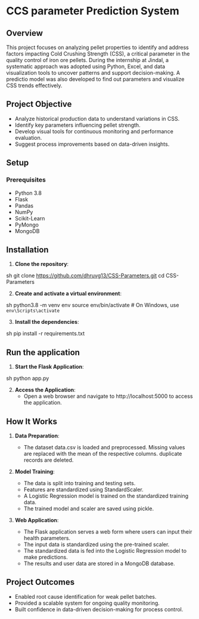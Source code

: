 # CCS parameter Prediction System

## Overview

This project focuses on analyzing pellet properties to identify and address factors impacting Cold Crushing Strength (CSS), a critical parameter in the quality control of iron ore pellets. During the internship at Jindal, a systematic approach was adopted using Python, Excel, and data visualization tools to uncover patterns and support decision-making. A predictio model was also developed to find out parameters and visualize CSS trends effectively.

## Project Objective

- Analyze historical production data to understand variations in CSS.
- Identify key parameters influencing pellet strength.
- Develop visual tools for continuous monitoring and performance evaluation.
- Suggest process improvements based on data-driven insights.

## Setup

### Prerequisites

- Python 3.8
- Flask
- Pandas
- NumPy
- Scikit-Learn
- PyMongo
- MongoDB

## Installation
1. **Clone the repository**:
    
sh
    git clone https://github.com/dhruvg13/CSS-Parameters.git
    cd CSS-Parameters


2. **Create and activate a virtual environment**:
    
sh
    python3.8 -m venv env
    source env/bin/activate  # On Windows, use `env\Scripts\activate`


3. **Install the dependencies**:
    
sh
    pip install -r requirements.txt


## Run the application

1. **Start the Flask Application**:
    
sh
    python app.py


2. **Access the Application**:
    - Open a web browser and navigate to http://localhost:5000 to access the application.

## How It Works
1. **Data Preparation**:
    - The dataset data.csv is loaded and preprocessed. Missing values are replaced with the mean of the respective columns. duplicate records are deleted.


2. **Model Training**:
    - The data is split into training and testing sets.
    - Features are standardized using StandardScaler.
    - A Logistic Regression model is trained on the standardized training data.
    - The trained model and scaler are saved using pickle.

3. **Web Application**:
   - The Flask application serves a web form where users can input their health parameters.
   - The input data is standardized using the pre-trained scaler.
   - The standardized data is fed into the Logistic Regression model to make predictions.
   - The results and user data are stored in a MongoDB database.

##  Project Outcomes
- Enabled root cause identification for weak pellet batches.
- Provided a scalable system for ongoing quality monitoring.
- Built confidence in data-driven decision-making for process control.
